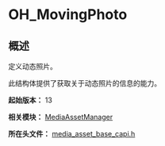 # OH_MovingPhoto

## 概述

定义动态照片。

此结构体提供了获取关于动态照片的信息的能力。

**起始版本：** 13

**相关模块：** [MediaAssetManager](capi-mediaassetmanager.md)

**所在头文件：** [media_asset_base_capi.h](capi-media-asset-base-capi-h.md)

